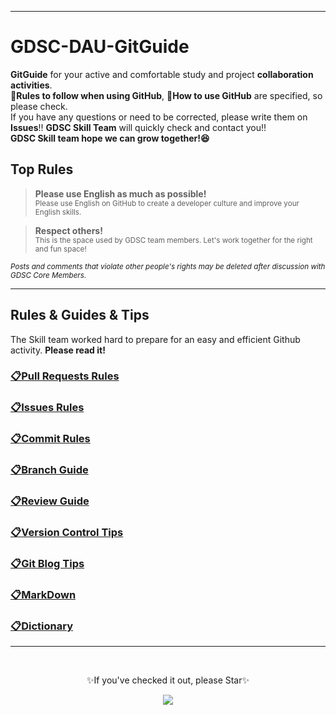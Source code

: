 -----

# GDSC-DAU-GitGuide
**GitGuide** for your active and comfortable study and project **collaboration activities**. <br>
📑**Rules to follow when using GitHub**, 📝**How to use GitHub** are specified, so please check. <br> 
If you have any questions or need to be corrected, please write them on **Issues**!! **GDSC Skill Team** will quickly check and contact you!! <br>
**GDSC Skill team hope we can grow together!😆**

## **Top Rules** 
>**Please use English as much as possible!** <br>
>  <sub>Please use English on GitHub to create a developer culture and improve your English skills.</sub>  <br>

> **Respect others!** <br>
> <sub>This is the space used by GDSC team members. Let's work together for the right and fun space!</sub> <br>

<sup>*Posts and comments that violate other people's rights may be deleted after discussion with GDSC Core Members.*</sup>

---

## Rules & Guides & Tips
The Skill team worked hard to prepare for an easy and efficient Github activity. **Please read it!**

### [📋Pull Requests Rules](./Pull%20Requests%20Rules.md) 

### [📋Issues Rules](./Issues%20Rules.md)

### [📋Commit Rules](./Commit%20Rules.md)

### [📋Branch Guide](./Branch%20Guide.md)

### [📋Review Guide](./Review%20Guide.md)

### [📋Version Control Tips](./Version%20Control%20Tips%20FAQ.md)

### [📋Git Blog Tips](./Git%20Blog%20Tips%20FAQ.md)

### [📋MarkDown](../Makrdown.md)

### [📋Dictionary](../Dictionary.md)

---

<br>
<p align="center">✨If you've checked it out, please Star✨<p>
<p align="center"><img src="https://user-images.githubusercontent.com/86817044/192083065-da52375f-314a-498d-9294-e03a04352391.png"></p>

